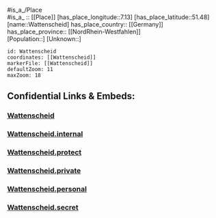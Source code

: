 ﻿---
location: [51.48,7.13] 
mapzoom: [7,12] 
mapmarker: city 
type: City
tags:
- geo/City


SpocWebEntityId: 35473
isDeleted: false
confidential: public

---
#is_a_/Place  
#is_a_ :: [[Place]] 
[has_place_longitude::7.13] 
[has_place_latitude::51.48] 
[name::Wattenscheid] 
has_place_country:: [[Germany]]  
has_place_province:: [[NordRhein-Westfahlen]]  
[Population::] 
[Unknown::] 


```leaflet
id: Wattenscheid
coordinates: [[Wattenscheid]] 
markerFile: [[Wattenscheid]] 
defaultZoom: 11 
maxZoom: 18
```


## Confidential Links & Embeds: 

### [Wattenscheid](/_public/Earth/Continent/Europe/Europe~Central/Germany/Germany~West/Nord_Rhein-Westfalen/counties~NW/Bochum/Wattenscheid.md) 

### [Wattenscheid.internal](/_internal/Earth/Continent/Europe/Europe~Central/Germany/Germany~West/Nord_Rhein-Westfalen/counties~NW/Bochum/Wattenscheid.internal.md) 

### [Wattenscheid.protect](/_protect/Earth/Continent/Europe/Europe~Central/Germany/Germany~West/Nord_Rhein-Westfalen/counties~NW/Bochum/Wattenscheid.protect.md) 

### [Wattenscheid.private](/_private/Earth/Continent/Europe/Europe~Central/Germany/Germany~West/Nord_Rhein-Westfalen/counties~NW/Bochum/Wattenscheid.private.md) 

### [Wattenscheid.personal](/_personal/Earth/Continent/Europe/Europe~Central/Germany/Germany~West/Nord_Rhein-Westfalen/counties~NW/Bochum/Wattenscheid.personal.md) 

### [Wattenscheid.secret](/_secret/Earth/Continent/Europe/Europe~Central/Germany/Germany~West/Nord_Rhein-Westfalen/counties~NW/Bochum/Wattenscheid.secret.md) 
